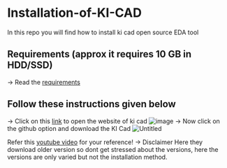 # Installation-of-KI-CAD
In this repo you will find how to install ki cad open source EDA tool

## Requirements (approx it requires 10 GB in HDD/SSD)
-> Read the [requirements](https://www.kicad.org/help/system-requirements/)

## Follow these instructions given below
-> Click on this [link](https://www.kicad.org/download/windows/) to open the website of ki cad
![image](https://github.com/user-attachments/assets/a1232b61-7703-4693-af59-96dea0f8e330)
-> Now click on the github option and download the KI Cad
![Untitled](https://github.com/user-attachments/assets/06fad7e7-906c-4689-a05a-18b32ad55490)

Refer this [youtube video](https://www.youtube.com/watch?v=RgewOXJrVXs) for your reference!
-> Disclaimer
Here they download older version so dont get stressed about the versions, here the versions are only varied but not the installation method.
